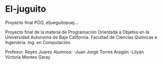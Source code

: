 # El-juguito
Proyecto final POO, eljueguitopuej...

Proyecto final de la materia de Programación Orientada a Objetos en la Universidad Autonoma de Baja California.
Facultad de Ciencias Químicas e Ingeniería. 
Ing. en Computación.

Profesor: Reyes Juarez
Alumnos:
-Juan Jorge Torres Aragón
-Lilyán Victoria Montes Garay

